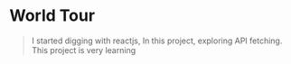 # World Tour

> I started digging with reactjs, In this project, exploring API fetching. 
This project 
is very learning 

